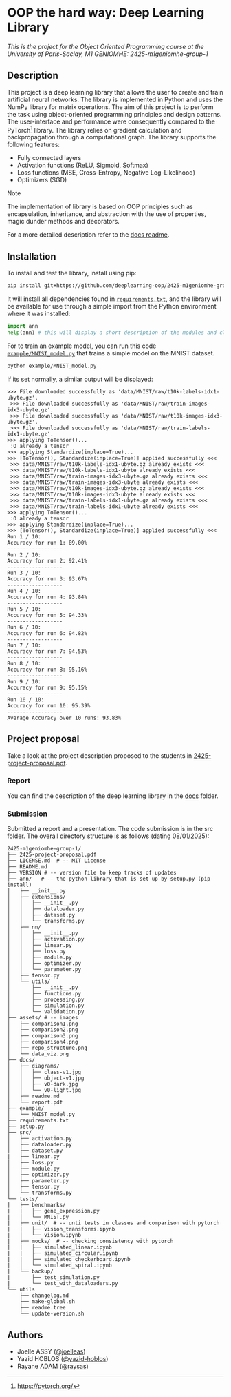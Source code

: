 # OOP the hard way: Deep Learning Library
_This is the project for the Object Oriented Programming course at the University of Paris-Saclay, M1 GENIOMHE: 2425-m1geniomhe-group-1_

## Description
This project is a deep learning library that allows the user to create and train artificial neural networks. The library is implemented in Python and uses the NumPy library for matrix operations. The aim of this project is to perform the task using object-oriented programming principles and design patterns. The user-interface and performance were consequently compared to the PyTorch[^1] library. The library relies on gradient calculation and backpropagation through a computational graph. The library supports the following features:
- Fully connected layers
- Activation functions (ReLU, Sigmoid, Softmax)
- Loss functions (MSE, Cross-Entropy, Negative Log-Likelihood) 
- Optimizers (SGD)  

> [!NOTE]
> The implementation of library is based on OOP principles such as encapsulation, inheritance, and abstraction with the use of properties, magic dunder methods and decorators.

For a more detailed description refer to the [docs readme](./docs/readme.md).

[^1]: https://pytorch.org/

## Installation

To install and test the library, install using pip:
```bash
pip install git+https://github.com/deeplearning-oop/2425-m1geniomhe-group-1.git
```
It will install all dependencies found in [`requirements.txt`](requirements.txt), and the library will be available for use through a simple import from the Python environment where it was installed:

```python
import ann
help(ann) # this will display a short description of the modules and classes available
```

For to train an example model, you can run this code [`example/MNIST_model.py`](example/MNIST_model.py) that trains a simple model on the MNIST dataset.

```bash
python example/MNIST_model.py
```

If its set normally, a similar output will be displayed:
```text
>>> File downloaded successfully as 'data/MNIST/raw/t10k-labels-idx1-ubyte.gz'.
 >>> File downloaded successfully as 'data/MNIST/raw/train-images-idx3-ubyte.gz'.
 >>> File downloaded successfully as 'data/MNIST/raw/t10k-images-idx3-ubyte.gz'.
 >>> File downloaded successfully as 'data/MNIST/raw/train-labels-idx1-ubyte.gz'.
>>> applying ToTensor()...
 :O already a tensor
>>> applying Standardize(inplace=True)...
>>> [ToTensor(), Standardize(inplace=True)] applied successfully <<<
 >>> data/MNIST/raw/t10k-labels-idx1-ubyte.gz already exists <<<
 >>> data/MNIST/raw/t10k-labels-idx1-ubyte already exists <<<
 >>> data/MNIST/raw/train-images-idx3-ubyte.gz already exists <<<
 >>> data/MNIST/raw/train-images-idx3-ubyte already exists <<<
 >>> data/MNIST/raw/t10k-images-idx3-ubyte.gz already exists <<<
 >>> data/MNIST/raw/t10k-images-idx3-ubyte already exists <<<
 >>> data/MNIST/raw/train-labels-idx1-ubyte.gz already exists <<<
 >>> data/MNIST/raw/train-labels-idx1-ubyte already exists <<<
>>> applying ToTensor()...
 :O already a tensor
>>> applying Standardize(inplace=True)...
>>> [ToTensor(), Standardize(inplace=True)] applied successfully <<<
Run 1 / 10:
Accuracy for run 1: 89.00%
------------------
Run 2 / 10:
Accuracy for run 2: 92.41%
------------------
Run 3 / 10:
Accuracy for run 3: 93.67%
------------------
Run 4 / 10:
Accuracy for run 4: 93.84%
------------------
Run 5 / 10:
Accuracy for run 5: 94.33%
------------------
Run 6 / 10:
Accuracy for run 6: 94.82%
------------------
Run 7 / 10:
Accuracy for run 7: 94.53%
------------------
Run 8 / 10:
Accuracy for run 8: 95.16%
------------------
Run 9 / 10:
Accuracy for run 9: 95.15%
------------------
Run 10 / 10:
Accuracy for run 10: 95.39%
------------------
Average Accuracy over 10 runs: 93.83%
``` 

## Project proposal
Take a look at the project description proposed to the students in [2425-project-proposal.pdf](2425-project-proposal.pdf).

### Report
You can find the description of the deep learning library in the [docs](./docs) folder.

### Submission

Submitted a report and a presentation.
The code submission is in the src folder. 
The overall directory structure is as follows (dating 08/01/2025):

```text
2425-m1geniomhe-group-1/
├── 2425-project-proposal.pdf
├── LICENSE.md  # -- MIT License
├── README.md
├── VERSION # -- version file to keep tracks of updates
├── ann/   # -- the python library that is set up by setup.py (pip install)
│   ├── __init__.py
│   ├── extensions/
│   │   ├── __init__.py
│   │   ├── dataloader.py
│   │   ├── dataset.py
│   │   └── transforms.py
│   ├── nn/
│   │   ├── __init__.py
│   │   ├── activation.py
│   │   ├── linear.py
│   │   ├── loss.py
│   │   ├── module.py
│   │   ├── optimizer.py
│   │   └── parameter.py
│   ├── tensor.py
│   └── utils/
│       ├── __init__.py
│       ├── functions.py
│       ├── processing.py
│       ├── simulation.py
│       └── validation.py
├── assets/ # -- images 
│   ├── comparison1.png
│   ├── comparison2.png
│   ├── comparison3.png
│   ├── comparison4.png
│   ├── repo_structure.png
│   └── data_viz.png
├── docs/
│   ├── diagrams/
│   │   ├── class-v1.jpg
│   │   ├── object-v1.jpg
│   │   ├── v0-dark.jpg
│   │   └── v0-light.jpg
│   ├── readme.md
│   └── report.pdf
├── example/
│   └── MNIST_model.py
├── requirements.txt
├── setup.py
├── src/
│   ├── activation.py
│   ├── dataloader.py
│   ├── dataset.py
|   ├── linear.py
│   ├── loss.py
│   ├── module.py
│   ├── optimizer.py
│   ├── parameter.py
│   ├── tensor.py
│   └── transforms.py
└── tests/
|   ├── benchmarks/
|   |   ├── gene_expression.py
|   │   └── MNIST.py
|   ├── unit/  # -- unti tests in classes and comparison with pytorch 
|   |   ├── vision_transforms.ipynb
|   │   └── vision.ipynb
|   ├── mocks/  # -- checking consistency with pytorch 
|   |   ├── simulated_linear.ipynb
|   |   ├── simulated_circular.ipynb
|   |   ├── simulated_checkerboard.ipynb
|   │   └── simulated_spiral.ipynb
|   └── backup/ 
|       ├── test_simulation.py
|       └── test_with_dataloaders.py
└── utils
    ├── changelog.md
    ├── make-global.sh
    ├── readme.tree
    └── update-version.sh
```

## Authors
* Joelle ASSY ([@joelleas](https://github.com/joelleas))
* Yazid HOBLOS ([@yazid-hoblos](https://github.com/yazid-hoblos))  
* Rayane ADAM ([@raysas](https://github.com/raysas))

